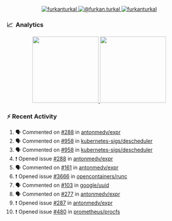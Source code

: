 <p align="center">
  <a href="https://linkedin.com/in/furkanturkal" target="blank">
    <img src="https://img.shields.io/badge/linkedin-%230077B5.svg?&style=for-the-badge&logo=linkedin&logoColor=white" alt="furkanturkal" />
  </a>
  <a href="https://medium.com/@furkan.turkal" target="blank">
    <img src="https://img.shields.io/badge/medium-%2312100E.svg?&style=for-the-badge&logo=medium&logoColor=white" alt="@furkan.turkal" />
  </a>
  <a href="https://twitter.com/furkanturkaI" target="blank">
    <img src="https://img.shields.io/badge/Twitter-1DA1F2?style=for-the-badge&logo=twitter&logoColor=white" alt="furkanturkaI" />
  </a>
</p>

### 📈 &nbsp;Analytics

<p align="center">
  <a href="https://coderstats.net/github/#Dentrax">
    <img height="180em" src="https://github-readme-stats-eight-theta.vercel.app/api?username=Dentrax&show_icons=true&theme=algolia&include_all_commits=true&count_private=true&line_height=26"/>
    <img height="180em" src="https://github-readme-stats-eight-theta.vercel.app/api/top-langs/?username=Dentrax&layout=compact&langs_count=8&theme=algolia&line_height=26"/>
  </a>
</p>

### :zap: Recent Activity

<!--START_SECTION:activity-->
1. 🗣 Commented on [#288](https://github.com/antonmedv/expr/issues/288) in [antonmedv/expr](https://github.com/antonmedv/expr)
2. 🗣 Commented on [#958](https://github.com/kubernetes-sigs/descheduler/issues/958) in [kubernetes-sigs/descheduler](https://github.com/kubernetes-sigs/descheduler)
3. 🗣 Commented on [#958](https://github.com/kubernetes-sigs/descheduler/issues/958) in [kubernetes-sigs/descheduler](https://github.com/kubernetes-sigs/descheduler)
4. ❗️ Opened issue [#288](https://github.com/antonmedv/expr/issues/288) in [antonmedv/expr](https://github.com/antonmedv/expr)
5. 🗣 Commented on [#161](https://github.com/antonmedv/expr/issues/161) in [antonmedv/expr](https://github.com/antonmedv/expr)
6. ❗️ Opened issue [#3666](https://github.com/opencontainers/runc/issues/3666) in [opencontainers/runc](https://github.com/opencontainers/runc)
7. 🗣 Commented on [#103](https://github.com/google/uuid/issues/103) in [google/uuid](https://github.com/google/uuid)
8. 🗣 Commented on [#277](https://github.com/antonmedv/expr/issues/277) in [antonmedv/expr](https://github.com/antonmedv/expr)
9. ❗️ Opened issue [#287](https://github.com/antonmedv/expr/issues/287) in [antonmedv/expr](https://github.com/antonmedv/expr)
10. ❗️ Opened issue [#480](https://github.com/prometheus/procfs/issues/480) in [prometheus/procfs](https://github.com/prometheus/procfs)
<!--END_SECTION:activity-->
